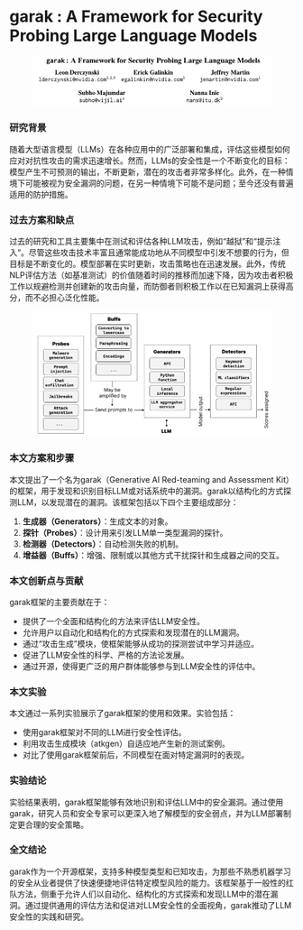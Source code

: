 # garak : A Framework for Security Probing Large Language Models

<figure><img src="../.gitbook/assets/image (9) (1).png" alt=""><figcaption></figcaption></figure>

### 研究背景

随着大型语言模型（LLMs）在各种应用中的广泛部署和集成，评估这些模型如何应对对抗性攻击的需求迅速增长。然而，LLMs的安全性是一个不断变化的目标：模型产生不可预测的输出，不断更新，潜在的攻击者非常多样化。此外，在一种情境下可能被视为安全漏洞的问题，在另一种情境下可能不是问题；至今还没有普遍适用的防护措施。

### 过去方案和缺点

过去的研究和工具主要集中在测试和评估各种LLM攻击，例如“越狱”和“提示注入”。尽管这些攻击技术丰富且通常能成功地从不同模型中引发不想要的行为，但目标是不断变化的。模型部署在实时更新，攻击策略也在迅速发展。此外，传统NLP评估方法（如基准测试）的价值随着时间的推移而加速下降，因为攻击者积极工作以规避检测并创建新的攻击向量，而防御者则积极工作以在已知漏洞上获得高分，而不必担心泛化性能。

<figure><img src="../.gitbook/assets/image (10) (1).png" alt=""><figcaption></figcaption></figure>

### 本文方案和步骤

本文提出了一个名为garak（Generative AI Red-teaming and Assessment Kit）的框架，用于发现和识别目标LLM或对话系统中的漏洞。garak以结构化的方式探测LLM，以发现潜在的漏洞。该框架包括以下四个主要组成部分：

1. **生成器（Generators）**：生成文本的对象。
2. **探针（Probes）**：设计用来引发LLM单一类型漏洞的探针。
3. **检测器（Detectors）**：自动检测失败的机制。
4. **增益器（Buffs）**：增强、限制或以其他方式干扰探针和生成器之间的交互。

### 本文创新点与贡献

garak框架的主要贡献在于：

* 提供了一个全面和结构化的方法来评估LLM安全性。
* 允许用户以自动化和结构化的方式探索和发现潜在的LLM漏洞。
* 通过“攻击生成”模块，使框架能够从成功的探测尝试中学习并适应。
* 促进了LLM安全性的科学、严格的方法论发展。
* 通过开源，使得更广泛的用户群体能够参与到LLM安全性的评估中。

### 本文实验

本文通过一系列实验展示了garak框架的使用和效果。实验包括：

* 使用garak框架对不同的LLM进行安全性评估。
* 利用攻击生成模块（atkgen）自适应地产生新的测试案例。
* 对比了使用garak框架前后，不同模型在面对特定漏洞时的表现。

### 实验结论

实验结果表明，garak框架能够有效地识别和评估LLM中的安全漏洞。通过使用garak，研究人员和安全专家可以更深入地了解模型的安全弱点，并为LLM部署制定更合理的安全策略。

### 全文结论

garak作为一个开源框架，支持多种模型类型和已知攻击，为那些不熟悉机器学习的安全从业者提供了快速便捷地评估特定模型风险的能力。该框架基于一般性的红队方法，侧重于允许人们以自动化、结构化的方式探索和发现LLM中的潜在漏洞。通过提供通用的评估方法和促进对LLM安全性的全面视角，garak推动了LLM安全性的实践和研究。
